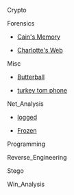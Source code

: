 Crypto

Forensics

- [Cain's Memory](https://gitlab.com/aptgetKubert/holiday_5ctf/-/wikis/forensics-cainsmemory)

- [Charlotte's Web](https://gitlab.com/aptgetKubert/holiday_5ctf/-/wikis/forensics-charlottesweb)

Misc

- [Butterball](https://gitlab.com/aptgetKubert/holiday_5ctf/-/wikis/OSINT-ButterBall)

- [turkey tom phone](https://gitlab.com/aptgetKubert/holiday_5ctf/-/wikis/OSINT-turkeytom)

Net_Analysis

- [logged](https://gitlab.com/aptgetKubert/holiday_5ctf/-/wikis/net_analysis-logged)

- [Frozen](https://gitlab.com/aptgetKubert/holiday_5ctf/-/wikis/net_analysis-frozen)

Programming

Reverse_Engineering

Stego

Win_Analysis

